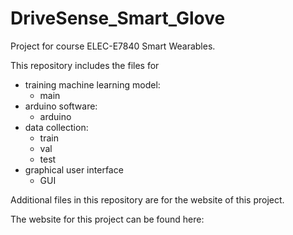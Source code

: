 # DriveSense_Smart_Glove
Project for course ELEC-E7840 Smart Wearables.

This repository includes the files for

- training machine learning model:
  - main
- arduino software:
  - arduino
- data collection:
  - train
  - val
  - test
- graphical user interface
  - GUI

Additional files in this repository are for the website of this project. 

The website for this project can be found here: 
